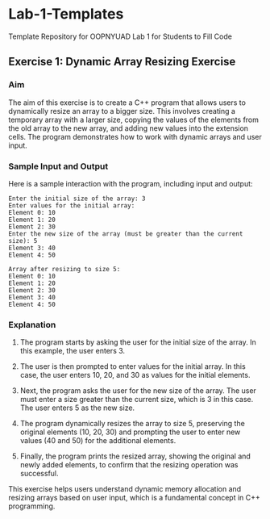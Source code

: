 # Lab-1-Templates
Template Repository for OOPNYUAD Lab 1 for Students to Fill Code
## Exercise 1: Dynamic Array Resizing Exercise

### Aim
The aim of this exercise is to create a C++ program that allows users to dynamically resize an array to a bigger size. This involves creating a temporary array with a larger size, copying the values of the elements from the old array to the new array, and adding new values into the extension cells. The program demonstrates how to work with dynamic arrays and user input.

### Sample Input and Output

Here is a sample interaction with the program, including input and output:

```
Enter the initial size of the array: 3
Enter values for the initial array:
Element 0: 10
Element 1: 20
Element 2: 30
Enter the new size of the array (must be greater than the current size): 5
Element 3: 40
Element 4: 50

Array after resizing to size 5:
Element 0: 10
Element 1: 20
Element 2: 30
Element 3: 40
Element 4: 50
```

### Explanation

1. The program starts by asking the user for the initial size of the array. In this example, the user enters 3.

2. The user is then prompted to enter values for the initial array. In this case, the user enters 10, 20, and 30 as values for the initial elements.

3. Next, the program asks the user for the new size of the array. The user must enter a size greater than the current size, which is 3 in this case. The user enters 5 as the new size.

4. The program dynamically resizes the array to size 5, preserving the original elements (10, 20, 30) and prompting the user to enter new values (40 and 50) for the additional elements.

5. Finally, the program prints the resized array, showing the original and newly added elements, to confirm that the resizing operation was successful.

This exercise helps users understand dynamic memory allocation and resizing arrays based on user input, which is a fundamental concept in C++ programming.
```
